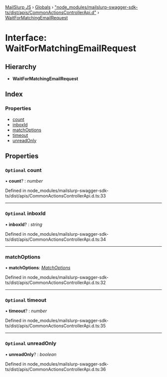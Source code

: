 [MailSlurp JS](../README.md) › [Globals](../globals.md) › ["node_modules/mailslurp-swagger-sdk-ts/dist/apis/CommonActionsControllerApi.d"](../modules/_node_modules_mailslurp_swagger_sdk_ts_dist_apis_commonactionscontrollerapi_d_.md) › [WaitForMatchingEmailRequest](_node_modules_mailslurp_swagger_sdk_ts_dist_apis_commonactionscontrollerapi_d_.waitformatchingemailrequest.md)

# Interface: WaitForMatchingEmailRequest

## Hierarchy

* **WaitForMatchingEmailRequest**

## Index

### Properties

* [count](_node_modules_mailslurp_swagger_sdk_ts_dist_apis_commonactionscontrollerapi_d_.waitformatchingemailrequest.md#optional-count)
* [inboxId](_node_modules_mailslurp_swagger_sdk_ts_dist_apis_commonactionscontrollerapi_d_.waitformatchingemailrequest.md#optional-inboxid)
* [matchOptions](_node_modules_mailslurp_swagger_sdk_ts_dist_apis_commonactionscontrollerapi_d_.waitformatchingemailrequest.md#matchoptions)
* [timeout](_node_modules_mailslurp_swagger_sdk_ts_dist_apis_commonactionscontrollerapi_d_.waitformatchingemailrequest.md#optional-timeout)
* [unreadOnly](_node_modules_mailslurp_swagger_sdk_ts_dist_apis_commonactionscontrollerapi_d_.waitformatchingemailrequest.md#optional-unreadonly)

## Properties

### `Optional` count

• **count**? : *number*

Defined in node_modules/mailslurp-swagger-sdk-ts/dist/apis/CommonActionsControllerApi.d.ts:33

___

### `Optional` inboxId

• **inboxId**? : *string*

Defined in node_modules/mailslurp-swagger-sdk-ts/dist/apis/CommonActionsControllerApi.d.ts:34

___

###  matchOptions

• **matchOptions**: *[MatchOptions](_node_modules_mailslurp_swagger_sdk_ts_dist_models_matchoptions_d_.matchoptions.md)*

Defined in node_modules/mailslurp-swagger-sdk-ts/dist/apis/CommonActionsControllerApi.d.ts:32

___

### `Optional` timeout

• **timeout**? : *number*

Defined in node_modules/mailslurp-swagger-sdk-ts/dist/apis/CommonActionsControllerApi.d.ts:35

___

### `Optional` unreadOnly

• **unreadOnly**? : *boolean*

Defined in node_modules/mailslurp-swagger-sdk-ts/dist/apis/CommonActionsControllerApi.d.ts:36
